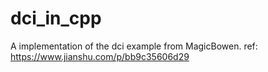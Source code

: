 # dci_in_cpp
A implementation of the dci example from MagicBowen. 
ref: https://www.jianshu.com/p/bb9c35606d29

